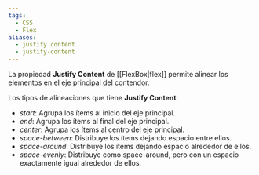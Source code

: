 ```yaml
---
tags:
  - CSS
  - Flex
aliases:
  - justify content
  - justify-content
---
```

La propiedad **Justify Content** de [[FlexBox|flex]] permite alinear los elementos en el eje principal del contendor.

Los tipos de alineaciones que tiene **Justify Content**:
- *start*: Agrupa los ítems al inicio del eje principal.
- *end*: Agrupa los ítems al final del eje principal.
- *center*: Agrupa los ítems al centro del eje principal.
- *space-between*: Distribuye los ítems dejando espacio entre ellos.
- *space-around*: Distribuye los ítems dejando espacio alrededor de ellos.
- *space-evenly*: Distribuye como space-around, pero con un espacio exactamente igual alrededor de ellos.